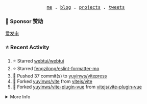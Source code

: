 <p align="center">
  <samp>
    <a href="https://yuy1n.io">me</a> .
    <a href="https://yuy1n.io/blog">blog</a> .
    <a href="https://yuy1n.io/projects">projects</a> .
    <a href="https://twitter.com/yuyinws">tweets</a>
  </samp>
</p>

### 💖 Sponsor 赞助

[爱发电](https://afdian.com/a/yuyinws)

### ⭐️ Recent Activity
<!--RECENT_ACTIVITY:start-->
1. ⭐️ Starred [webtui/webtui](https://github.com/webtui/webtui)<br>
2. ⭐️ Starred [fengzilong/eslint-formatter-mo](https://github.com/fengzilong/eslint-formatter-mo)<br>
3. 💪 Pushed 37 commit(s) to [yuyinws/vitepress](https://github.com/yuyinws/vitepress)<br>
4. 🍴 Forked [yuyinws/vite](https://github.com/yuyinws/vite) from [vitejs/vite](https://github.com/vitejs/vite)<br>
5. 🍴 Forked [yuyinws/vite-plugin-vue](https://github.com/yuyinws/vite-plugin-vue) from [vitejs/vite-plugin-vue](https://github.com/vitejs/vite-plugin-vue)<br>
<!--RECENT_ACTIVITY:end-->

<details>
  <summary>
  More Info
  </summary>

[![wakatime](https://wakatime.com/badge/user/51143705-a99d-4e70-b101-fd9e1cb44e71.svg)](https://wakatime.com/@51143705-a99d-4e70-b101-fd9e1cb44e71)

<img src="https://cdn.jsdelivr.net/gh/yuyinws/yuyinws/gitmand.svg" />
<br />
<img src="https://card.yuy1n.io/card/76561198340841543/dark,bg-game-1850570" />
<br />
<img src="https://cdn.jsdelivr.net/gh/yuyinws/yuyinws/github-metrics.svg" />
</details>
